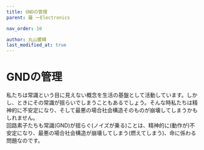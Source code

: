 ```yaml
---
title: GNDの管理
parent: 羅 ーElectronics

nav_order: 10

author: 丸山響輝
last_modified_at: true
---
```


# **GNDの管理**

私たちは常識という目に見えない概念を生活の基盤として活動しています。しかし、ときにその常識が揺らいでしまうこともあるでしょう。そんな時私たちは精神的に不安定になり、そして最悪の場合社会構造そのものが崩壊してしまうかもしれません。  
回路素子たちも常識(GND)が揺らぐ(ノイズが乗る)ことは、精神的に(動作が)不安定になり、最悪の場合社会構造が崩壊してしまう(燃えてしまう)、命に係わる問題なのです。  
